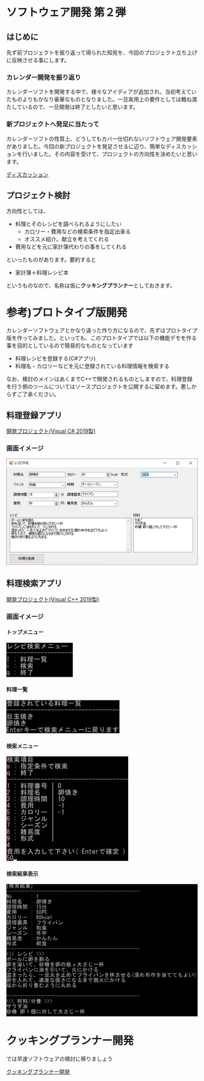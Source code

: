 # ソフトウェア開発 第２弾

## はじめに

先ず前プロジェクトを振り返って得られた知見を、今回のプロジェクト立ち上げに反映させる事にします。

### カレンダー開発を振り返り

カレンダーソフトを開発する中で、様々なアイディアが追加され、当初考えていたものよりもかなり豪華なものとなりました。一旦実用上の要件としては概ね満たしているので、一旦開発は終了としたいと思います。

### 新プロジェクトへ発足に当たって

カレンダーソフトの性質上、どうしてもカバー仕切れないソフトウェア開発要素がありました。今回の新プロジェクトを発足させるに辺り、簡単なディスカッションを行いました。その内容を受けて、プロジェクトの方向性を決めたいと思います。

[ディスカッション](./MyRecipeNote.md)

## プロジェクト検討

方向性としては、

- 料理とそのレシピを調べられるようにしたい
  - カロリー・費用などの検索条件を指定出来る
  - オススメ紹介。献立を考えてくれる
- 費用などを元に家計簿代わりの事をしてくれる

といったものがあります。要約すると

- 家計簿＋料理レシピ本

というものなので、名称は仮に**クッキングプランナー**としておきます。

# 参考)プロトタイプ版開発

カレンダーソフトウェアとかなり違った作り方になるので、先ずはプロトタイプ版を作ってみました。といっても、このプロトタイプでは以下の機能デモを作る事を目的としているので簡易的なものとなっています

- 料理レシピを登録する(C#アプリ)
- 料理名・カロリーなどを元に登録されている料理情報を検索する

なお、検討のメインはあくまでC++で開発されるものとしますので、料理登録を行う側のツールについてはソースプロジェクトを公開するに留めます。悪しからずご了承ください。

## 料理登録アプリ

[開発プロジェクト(Visual C# 2019製)](../src/cs/MyRecipeNote)

### 画面イメージ

![料理登録アプリ](./picture/料理登録アプリ.jpg)



## 料理検索アプリ

[開発プロジェクト(Visual C++ 2019製)](../src/cpp/MyRecipeNote)

### 画面イメージ

#### トップメニュー

![料理一覧](./picture/MyRecipe_TopMenu.png)

#### 料理一覧

![料理一覧](./picture/MyRecipe_ShowList.png)

#### 検索メニュー

![検索メニュー](./picture/MyRecipe_SearchMenu.png)

#### 検索結果表示

![検索メニュー](./picture/MyRecipe_SearchResult.png)



# クッキングプランナー開発

では早速ソフトウェアの検討に移りましょう

[クッキングプランナー開発](./CookingPlanner.md)

